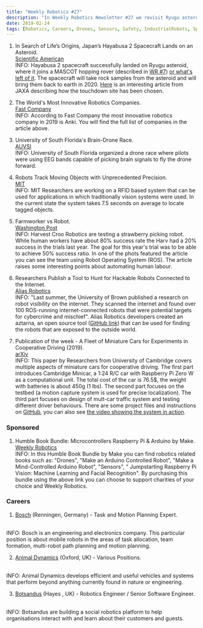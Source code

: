 ```yaml
---
title: "Weekly Robotics #27"
description: "In Weekly Robotics Newsletter #27 we revisit Ryugu asteroid and Hayabusa 2 mission, we find the world's most innovative robotics companies, attend a brain drone race and more."
date: 2019-02-24
tags: [Robotics, Careers, Drones, Sensors, Safety, IndustrialRobots, Space, Rover, AutonmousCars]
---
```


1) In Search of Life’s Origins, Japan’s Hayabusa 2 Spacecraft Lands on an Asteroid.
<br>[Scientific American](https://www.scientificamerican.com/article/in-search-of-lifes-origins-japans-hayabusa-2-spacecraft-lands-on-an-asteroid/)<br>
INFO: Hayabusa 2 spacecraft successfully landed on Ryugu asteroid, where it joins a MASCOT hopping rover (described in [WR #7](https://weeklyrobotics.com/weekly-robotics-7)) [or what's left of it](https://www.space.com/42024-asteroid-ryugu-mascot-lander-mission-ends.html). The spacecraft will take rock samples from the asteroid and will bring them back to earth in 2020. [Here](http://www.hayabusa2.jaxa.jp/en/topics/20190220e_TDPoint/) is an interesting article from JAXA describing how the touchdown site has been chosen.

2) The World's Most Innovative Robotics Companies.
<br>[Fast Company](https://www.fastcompany.com/most-innovative-companies/2019/sectors/robotics)<br>
INFO: According to Fast Company the most innovative robotics company in 2019 is Anki. You will find the full list of companies in the article above.

3) University of South Florida's Brain-Drone Race.
<br>[AUVSI](https://www.auvsi.org/industry-news/university-south-floridas-brain-drone-race-welcomes-diversity-and-inclusivity)<br>
INFO: University of South Florida organized a drone race where pilots were using EEG bands capable of picking brain signals to fly the drone forward.

4) Robots Track Moving Objects with Unprecedented Precision.
<br>[MIT](http://news.mit.edu/2019/robots-track-moving-objects-unprecedented-precision-0219)<br>
INFO: MIT Researchers are working on a RFID based system that can be used for applications in which traditionally vision systems were used. In the current state the system takes 7.5 seconds on average to locate tagged objects.

5) Farmworker vs Robot.
<br>[Washington Post](https://www.washingtonpost.com/news/national/wp/2019/02/17/feature/inside-the-race-to-replace-farmworkers-with-robot)<br>
INFO: Harvest Croo Robotics are testing a strawberry picking robot. While human workers have about 80% success rate the Harv had a 20% success in the trials last year. The goal for this year's trial was to be able to achieve 50% success ratio. In one of the phots featured the article you can see the team using Robot Operating System (ROS). The article raises some interesting points about automating human labour.

6) Researchers Publish a Tool to Hunt for Hackable Robots Connected to the Internet.
<br>[Alias Robotics](https://news.aliasrobotics.com/researchers-publish-a-tool-to-hunt-for-hackable-robots-connected-to-the-internet/)<br>
INFO: "Last summer, the University of Brown published a research on robot visibility on the internet. They scanned the internet and found over 100 ROS-running internet-connected robots that were potential targets for cybercrime and mischief". Alias Robotics developers created an aztarna, an open source tool ([GitHub link](https://github.com/aliasrobotics/aztarna)) that can be used for finding the robots that are exposed to the outside world.

7) Publication of the week - A Fleet of Miniature Cars for Experiments in Cooperative Driving (2019).
<br>[arXiv](https://arxiv.org/abs/1902.06133)<br>
INFO: This paper by Researchers from University of Cambridge covers multiple aspects of miniature cars for cooperative driving. The first part introduces Cambridge Minicar, a 1:24 R/C car with Raspberry Pi Zero W as a computational unit. The total cost of the car is 76.5$, the weight with batteries is about 450g (1 lbs). The second part focuses on the testbed (a motion capture system is used for precise localization). The third part focuses on design of mult-car traffic system and testing different driver behaviours. There are some project files and instructions on [GitHub](https://github.com/proroklab/minicar), you can also see [the video showing the system in action](https://www.youtube.com/watch?v=2oJFQnbN5CA).

### Sponsored

1) Humble Book Bundle:  Microcontrollers Raspberry Pi & Arduino by Make.
<br>[Weekly Robotics](https://www.humblebundle.com/books/microcontrollers-books?partner=weeklyrobotics)<br>
INFO: In this Humble Book Bundle by Make you can find robotics related books such as: "Drones", "Make an Arduino Controlled Robot", "Make a Mind-Controlled Arduino Robot", "Sensors", " Jumpstarting Raspberry Pi Vision: Machine Learning and Facial Recognition". By purchasing this bundle using the above link you can choose to support charities of your choice and Weekly Robotics.

### Careers

1) [Bosch](https://jobs.smartrecruiters.com/BoschGroup/743999683218420-task-and-motion-planning-expert) (Renningen, Germany) - Task and Motion Planning Expert.
<br>
INFO: Bosch is an engineering and electronics company. This particular position is about mobile robots in the areas of task allocation, team formation, multi-robot path planning and motion planning.

2) [Animal Dynamics](https://animal-dynamics.workable.com/) (Oxford, UK) - Various Positions.
<br>
INFO: Animal Dynamics develops efficient and useful vehicles and systems that perform beyond anything currently found in nature or engineering.

3) [Botsandus](https://www.botsandus.com/about/#careers) (Hayes , UK) - Robotics Engineer / Senior Software Engineer.
<br>
INFO: Botsandus are building a social robotics platform to help organisations interact with and learn about their customers and guests.
